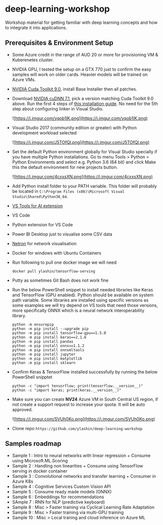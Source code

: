 # deep-learning-workshop
Workshop material for getting familiar with deep learning concepts and how to integrate it into applications.


## Prerequisites & Environment Setup

* Some Azure credit in the range of AUD 20 or more for provisioning VM & Kuberenetes cluster.
* NVIDIA GPU, I tested the setup on a GTX 770 just to confirm the easy samples will work on older cards. Heavier models will be trained on Azure VMs.
* [NVIDIA Cuda Toolkit 9.0](https://developer.nvidia.com/cuda-90-download-archive), install Base Installer then all patches.
* Download [NVIDIA cuDNN 7.1](https://developer.nvidia.com/cudnn), pick a version matching Cuda Toolkit 9.0 above. Run the first 4 steps of [this installation guide](https://docs.nvidia.com/deeplearning/sdk/cudnn-install/index.html#installwindows). No need for the 5th step about configuring linker in Visual Studio.

    ![https://i.imgur.com/yqob1lK.png](https://i.imgur.com/yqob1lK.png)

* Visual Studio 2017 (community edition or greater) with Python development workload selected

    ![https://i.imgur.com/J5TOfQl.png](https://i.imgur.com/J5TOfQl.png)

* Set the default Python environment globally for Visual Studio specially if you have multiple Python installations. Go to menu Tools > Python > Python Environments and select e.g. Python 3.6 (64 bit) and click Make this the default environment for new projects button.

    ![https://i.imgur.com/4cxxsXN.png](https://i.imgur.com/4cxxsXN.png)

* Add Python install folder to your PATH variable. This folder will probably be located in `C:\Program Files (x86)\Microsoft Visual Studio\Shared\Python36_64`.
* [VS Tools for AI extension](https://visualstudio.microsoft.com/downloads/ai-tools-vs/)
* VS Code
* Python extension for VS Code
* Power BI Desktop just to visualise some CSV data
* [Netron](https://github.com/lutzroeder/Netron) for network visualisation
* Docker for windows with Ubuntu Containers
* Run following to pull one docker image we will need

    ```
    docker pull ylashin/tensorflow-serving
    ```
    
* Putty as sometimes Git Bash does not work fine
* Run the below PowerShell snippet to install needed libraries like Keras and TensorFlow (GPU enabled). Python should be available on system path variable. Some libraries are installed using specific versions as some examples we will try depend on VS tools that need those versions, more specifically ONNX which is a neural network interoperability library.

    ```
    python -m ensurepip
    python -m pip install --upgrade pip    
    python -m pip install tensorflow-gpu==1.5.0
    python -m pip install keras==2.1.6
    python -m pip install pandas
    python -m pip install onnx==1.1.2
    python -m pip install onnxmltools
    python -m pip install jupyter
    python -m pip install matplotlib
    python -m pip install sklearn
    ```

* Confirm Keras & TensorFlow installed successfully by running the below PowerShell snipptet

    ```
    python -c "import tensorflow; print(tensorflow.__version__)"
    python -c "import keras; print(keras.__version__)"
    ```

* Make sure you can create **NV24** Azure VM in South Central US region, if not create a support request to increase your quota. It will be auto approved.

    ![https://i.imgur.com/SVUh0Ko.png](https://i.imgur.com/SVUh0Ko.png)

* Clone repo `https://github.com/ylashin/deep-learning-workshop`

    
## Samples roadmap

* Sample 1 : Intro to neural networks with linear regression + Consume using Microsoft.ML.Scoring
* Sample 2 : Handling non linearities + Consume using TensorFlow serving in docker container
* Sample 3 : Convolutional networks and transfer learning + Consumer in Azure K8s
* Sample 4 : Cognitive Services Custom Vision API
* Sample 5 : Consume ready made models (ONNX)
* Sample 6 : Embeddings for recommendations
* SAmple 7 : RNN for NLP (predictive keyboard)
* Sample 8 : Misc > Faster training via Cyclical Learning Rate Adaptation
* Sample 9 : Misc > Faster training via multi-GPU training
* Sample 10 : Misc > Local traning and cloud inference on Azure ML